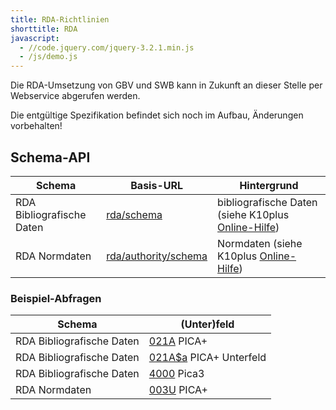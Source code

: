 ```yaml
---
title: RDA-Richtlinien
shorttitle: RDA
javascript:
  - //code.jquery.com/jquery-3.2.1.min.js
  - /js/demo.js
---
```


Die RDA-Umsetzung von GBV und SWB kann in Zukunft an dieser Stelle per Webservice abgerufen werden.

<div class="alert alert-warning" role="alert">
  Die entgültige Spezifikation befindet sich noch im Aufbau, Änderungen vorbehalten!
</div>

## Schema-API

<table class="table">
  <thead>
  <tr>
    <th>Schema</th>
    <th>Basis-URL</th>
    <th>Hintergrund</th>
  </tr>
  </thead>
  <tbody>
  <tr>
    <td>RDA Bibliografische Daten</td>
    <td><a href="rda/schema">rda/schema</a></td>
    <td>bibliografische Daten
      (siehe K10plus
      <a href="http://swbtools.bsz-bw.de/cgi-bin/help.pl?cmd=help&amp;verbund=GBV&amp;regelwerk=RDA">Online-Hilfe</a>)
    </td>
  </tr>
  <tr>
    <td>RDA Normdaten</td>
    <td><a href="rda/authority/schema">rda/authority/schema</a></td>
    <td>Normdaten
      (siehe K10plus
      <a href="http://swbtools.bsz-bw.de/cgi-bin/help.pl?cmd=help&amp;verbund=GBV&amp;regelwerk=RDA">Online-Hilfe</a>)
    </td>
  </tr>
  </tbody>
</table>

<h3>Beispiel-Abfragen</h3>
<table class="table">
  <thead>
  <tr>
    <th>Schema</th>
    <th>(Unter)feld</th>
  </tr>
  </thead>
  <tbody>
  <tr>
    <td>RDA Bibliografische Daten</td>
    <td><a href="rda/schema/021A" class="demo">021A</a> PICA+</td>
  </tr><tr>
    <td>RDA Bibliografische Daten</td>
    <td><a href="rda/schema/021A$a" class="demo">021A$a</a> PICA+ Unterfeld</td>
  </tr><tr>
    <td>RDA Bibliografische Daten</td>
    <td><a href="rda/schema/4000" class="demo">4000</a> Pica3</td>
  </tr><tr>
    <td>RDA Normdaten</td>
    <td><a href="rda/authority/schema/003U" class="demo">003U</a> PICA+</td>
  </tr>
  </tbody>
</table>
<div id="demo" style="display: none;">
  <h4>Antwort</h4>
  <p id="demo-url"><b>Url</b> <a></a></p>
  <pre id="demo-output"><code></code></pre>
</div>

